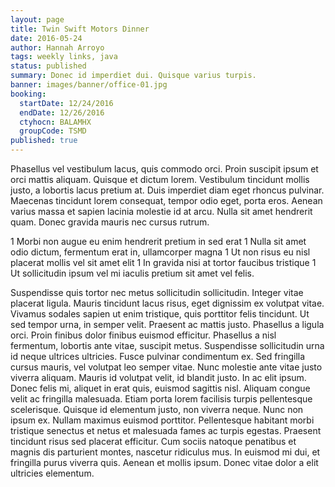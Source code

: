 ```yaml
---
layout: page
title: Twin Swift Motors Dinner
date: 2016-05-24
author: Hannah Arroyo
tags: weekly links, java
status: published
summary: Donec id imperdiet dui. Quisque varius turpis.
banner: images/banner/office-01.jpg
booking:
  startDate: 12/24/2016
  endDate: 12/26/2016
  ctyhocn: BALAMHX
  groupCode: TSMD
published: true
---
```

Phasellus vel vestibulum lacus, quis commodo orci. Proin suscipit ipsum et orci mattis aliquam. Quisque et dictum lorem. Vestibulum tincidunt mollis justo, a lobortis lacus pretium at. Duis imperdiet diam eget rhoncus pulvinar. Maecenas tincidunt lorem consequat, tempor odio eget, porta eros. Aenean varius massa et sapien lacinia molestie id at arcu. Nulla sit amet hendrerit quam. Donec gravida mauris nec cursus rutrum.

1 Morbi non augue eu enim hendrerit pretium in sed erat
1 Nulla sit amet odio dictum, fermentum erat in, ullamcorper magna
1 Ut non risus eu nisl placerat mollis vel sit amet elit
1 In gravida nisi at tortor faucibus tristique
1 Ut sollicitudin ipsum vel mi iaculis pretium sit amet vel felis.

Suspendisse quis tortor nec metus sollicitudin sollicitudin. Integer vitae placerat ligula. Mauris tincidunt lacus risus, eget dignissim ex volutpat vitae. Vivamus sodales sapien ut enim tristique, quis porttitor felis tincidunt. Ut sed tempor urna, in semper velit. Praesent ac mattis justo. Phasellus a ligula orci. Proin finibus dolor finibus euismod efficitur. Phasellus a nisl fermentum, lobortis ante vitae, suscipit metus. Suspendisse sollicitudin urna id neque ultrices ultricies. Fusce pulvinar condimentum ex. Sed fringilla cursus mauris, vel volutpat leo semper vitae.
Nunc molestie ante vitae justo viverra aliquam. Mauris id volutpat velit, id blandit justo. In ac elit ipsum. Donec felis mi, aliquet in erat quis, euismod sagittis nisl. Aliquam congue velit ac fringilla malesuada. Etiam porta lorem facilisis turpis pellentesque scelerisque. Quisque id elementum justo, non viverra neque. Nunc non ipsum ex. Nullam maximus euismod porttitor. Pellentesque habitant morbi tristique senectus et netus et malesuada fames ac turpis egestas. Praesent tincidunt risus sed placerat efficitur. Cum sociis natoque penatibus et magnis dis parturient montes, nascetur ridiculus mus. In euismod mi dui, et fringilla purus viverra quis. Aenean et mollis ipsum. Donec vitae dolor a elit ultricies elementum.
